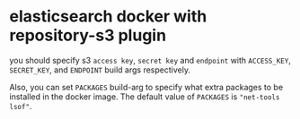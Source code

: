 # elasticsearch docker with repository-s3 plugin

you should specify s3 `access key`, `secret key` and `endpoint`
with `ACCESS_KEY`, `SECRET_KEY`, and `ENDPOINT` build args respectively.

Also, you can set `PACKAGES` build-arg to specify what extra packages to be installed in the docker image.
The default value of `PACKAGES` is `"net-tools lsof"`.
